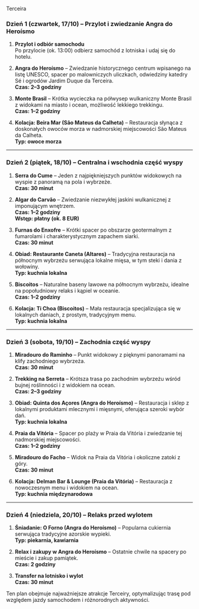 Terceira 
### Dzień 1 (czwartek, 17/10) – Przylot i zwiedzanie Angra do Heroísmo
1. **Przylot i odbiór samochodu**  
   Po przylocie (ok. 13:00) odbierz samochód z lotniska i udaj się do hotelu.

2. **Angra do Heroísmo** – Zwiedzanie historycznego centrum wpisanego na listę UNESCO, spacer po malowniczych uliczkach, odwiedziny katedry Sé i ogrodów Jardim Duque da Terceira.  
   **Czas: 2–3 godziny**

3. **Monte Brasil** – Krótka wycieczka na półwysep wulkaniczny Monte Brasil z widokami na miasto i ocean, możliwość lekkiego trekkingu.  
   **Czas: 1–2 godziny**

4. **Kolacja: Beira Mar (São Mateus da Calheta)** – Restauracja słynąca z doskonałych owoców morza w nadmorskiej miejscowości São Mateus da Calheta.  
   **Typ: owoce morza**  

---

### Dzień 2 (piątek, 18/10) – Centralna i wschodnia część wyspy
1. **Serra do Cume** – Jeden z najpiękniejszych punktów widokowych na wyspie z panoramą na pola i wybrzeże.  
   **Czas: 30 minut**

2. **Algar do Carvão** – Zwiedzanie niezwykłej jaskini wulkanicznej z imponującym wnętrzem.  
   **Czas: 1–2 godziny**  
   **Wstęp: płatny (ok. 8 EUR)**

3. **Furnas do Enxofre** – Krótki spacer po obszarze geotermalnym z fumarolami i charakterystycznym zapachem siarki.  
   **Czas: 30 minut**

4. **Obiad: Restaurante Caneta (Altares)** – Tradycyjna restauracja na północnym wybrzeżu serwująca lokalne mięsa, w tym steki i dania z wołowiny.  
   **Typ: kuchnia lokalna**  

5. **Biscoitos** – Naturalne baseny lawowe na północnym wybrzeżu, idealne na popołudniowy relaks i kąpiel w oceanie.  
   **Czas: 1–2 godziny**

6. **Kolacja: Ti Choa (Biscoitos)** – Mała restauracja specjalizująca się w lokalnych daniach, z prostym, tradycyjnym menu.  
   **Typ: kuchnia lokalna**

---

### Dzień 3 (sobota, 19/10) – Zachodnia część wyspy
1. **Miradouro do Raminho** – Punkt widokowy z pięknymi panoramami na klify zachodniego wybrzeża.  
   **Czas: 30 minut**

2. **Trekking na Serreta** – Krótsza trasa po zachodnim wybrzeżu wśród bujnej roślinności i z widokiem na ocean.  
   **Czas: 2–3 godziny**

3. **Obiad: Quinta dos Açores (Angra do Heroísmo)** – Restauracja i sklep z lokalnymi produktami mlecznymi i mięsnymi, oferująca szeroki wybór dań.  
   **Typ: kuchnia lokalna**

4. **Praia da Vitória** – Spacer po plaży w Praia da Vitória i zwiedzanie tej nadmorskiej miejscowości.  
   **Czas: 1–2 godziny**

5. **Miradouro do Facho** – Widok na Praia da Vitória i okoliczne zatoki z góry.  
   **Czas: 30 minut**

6. **Kolacja: Delman Bar & Lounge (Praia da Vitória)** – Restauracja z nowoczesnym menu i widokiem na ocean.  
   **Typ: kuchnia międzynarodowa**

---

### Dzień 4 (niedziela, 20/10) – Relaks przed wylotem
1. **Śniadanie: O Forno (Angra do Heroísmo)** – Popularna cukiernia serwująca tradycyjne azorskie wypieki.  
   **Typ: piekarnia, kawiarnia**

2. **Relax i zakupy w Angra do Heroísmo** – Ostatnie chwile na spacery po mieście i zakup pamiątek.  
   **Czas: 2 godziny**

3. **Transfer na lotnisko i wylot**  
   **Czas: 30 minut**

Ten plan obejmuje najważniejsze atrakcje Terceiry, optymalizując trasę pod względem jazdy samochodem i różnorodnych aktywności.